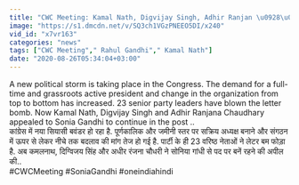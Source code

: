 ```yaml
---
title: "CWC Meeting: Kamal Nath, Digvijay Singh, Adhir Ranjan \u0928\u0947 Sonia Gandhi \u0938\u0947 \u0915\u0940 \u092f\u0947 \u0905\u092a\u0940\u0932 \u0935\u0928\u0907\u0902\u0921\u093f\u092f\u093e \u0939\u093f\u0902\u0926\u0940"
image: "https://s1.dmcdn.net/v/SQ3ch1VGzPNEEO5DI/x240"
vid_id: "x7vr163"
categories: "news"
tags: ["CWC Meeting"," Rahul Gandhi"," Kamal Nath"]
date: "2020-08-26T05:34:04+03:00"
---
```

A new political storm is taking place in the Congress. The demand for a full-time and grassroots active president and change in the organization from top to bottom has increased. 23 senior party leaders have blown the letter bomb. Now Kamal Nath, Digvijay Singh and Adhir Ranjana Chaudhary appealed to Sonia Gandhi to continue in the post ..  <br>कांग्रेस में नया सियासी बवंडर हो रहा है. पूर्णकालिक और जमीनी स्तर पर सक्रिय अध्यक्ष बनाने और संगठन में ऊपर से लेकर नीचे तक बदलाव की मांग तेज हो गई है. पार्टी के ही 23 वरिष्ठ नेताओं ने लेटर बम फोड़ा है.  अब कमलनाथ, दिग्विजय सिंह और अधीर रंजना चौधरी ने सोनिया गांधी से पद पर बनें रहने की अपील की..   <br>#CWCMeeting #SoniaGandhi #oneindiahindi
